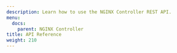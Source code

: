 ```yaml
---
description: Learn how to use the NGINX Controller REST API.
menu:
  docs:
    parent: NGINX Controller
title: API Reference
weight: 210
---
```

